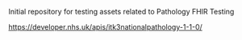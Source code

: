 Initial repository for testing assets related to Pathology FHIR Testing

https://developer.nhs.uk/apis/itk3nationalpathology-1-1-0/


